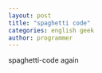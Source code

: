 ```yaml
---
layout: post
title: "spaghetti code"
categories: english geek
author: programmer
---
```


spaghetti-code again

